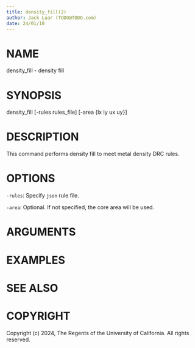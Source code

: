 ```yaml
---
title: density_fill(2)
author: Jack Luar (TODO@TODO.com)
date: 24/01/10
---
```


# NAME

density_fill - density fill

# SYNOPSIS

density_fill
    [-rules rules_file]
    [-area {lx ly ux uy}]


# DESCRIPTION

This command performs density fill to meet metal density DRC rules.

# OPTIONS

`-rules`:  Specify `json` rule file.

`-area`:  Optional. If not specified, the core area will be used.

# ARGUMENTS

# EXAMPLES

# SEE ALSO

# COPYRIGHT

Copyright (c) 2024, The Regents of the University of California. All rights reserved.
